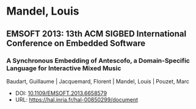 # Mandel, Louis

## EMSOFT 2013: 13th ACM SIGBED International Conference on Embedded Software

### A Synchronous Embedding of Antescofo, a Domain-Specific Language for Interactive Mixed Music
Baudart, Guillaume | Jacquemard, Florent | Mandel, Louis | Pouzet, Marc
* DOI: [10.1109/EMSOFT.2013.6658579](https://doi.org/10.1109/EMSOFT.2013.6658579)
* URL: <https://hal.inria.fr/hal-00850299/document>

